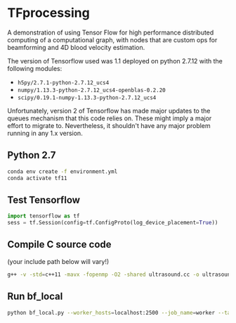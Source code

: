 # TFprocessing

A demonstration of using Tensor Flow for high performance distributed computing of a computational graph, with nodes that are custom ops for beamforming and 4D blood velocity estimation.

The version of Tensorflow used was 1.1 deployed on python 2.7.12 with the following modules:
- `h5py/2.7.1-python-2.7.12_ucs4`
- `numpy/1.13.3-python-2.7.12_ucs4-openblas-0.2.20`
- `scipy/0.19.1-numpy-1.13.3-python-2.7.12_ucs4`

Unfortunately, version 2 of Tensorflow has made major updates to the queues mechanism that this code relies on. These might imply a major effort to migrate to. Nevertheless, it shouldn't have any major problem running in any 1.x version. 

## Python 2.7

```bash
conda env create -f environment.yml
conda activate tf11
```

## Test Tensorflow

```python
import tensorflow as tf
sess = tf.Session(config=tf.ConfigProto(log_device_placement=True))
```

## Compile C source code

(your include path below will vary!)

```bash
g++ -v -std=c++11 -mavx -fopenmp -O2 -shared ultrasound.cc -o ultrasound.so -I /scratch/dpb6/anaconda3/envs/tf11/lib/python2.7/site-packages/tensorflow/include -fPIC -D_GLIBCXX_USE_CXX11_ABI=0 -lfftw3 -lm
```

## Run bf_local

```bash
python bf_local.py --worker_hosts=localhost:2500 --job_name=worker --task_index=0
```

